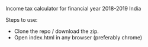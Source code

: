 Income tax calculator for financial year 2018-2019 India

Steps to use:
- Clone the repo / download the zip.
- Open index.html in any browser (preferably chrome)

